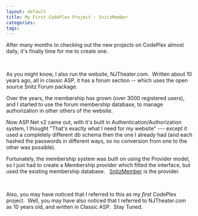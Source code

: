 ```yaml
---
layout: default
title: My First CodePlex Project : SnitzMember
categories: 
tags: 
---
```


  <p>After many months to checking out the new projects on CodePlex almost daily, it's finally time for me to create one.  </p> <p> </p> <p>As you might know, I also run the website, NJTheater.com.  Written about 10 years ago, all in classic ASP, it has a forum section -- which uses the open source Snitz Forum package.</p> <p>Over the years, the membership has grown (over 3000 registered users), and I started to use the forum membership database, to manage authorization in other others of the website.</p> <p>Now ASP.Net v2 came out, with it's built in Authentication/Authorization system, I thought "That's exactly what I need for my website" --- except it used a completely different db schema then the one I already had (and each hashed the passwords in different ways, so no conversion from one to the other was possible).</p> <p>Fortunately, the membership system was built on using the Provider model, so I just had to create a Membership provider which fitted the interface, but used the existing membership database.   <a href="http://www.codeplex.com/SnitzMember" target="_blank">SnitzMember</a> is the provider.</p> <p> </p> <p>Also, you may have noticed that I referred to this as my <em>first</em> CodePlex project.  Well, you may have also noticed that I referred to NJTheater.com as 10 years old, and written in Classic ASP.  Stay Tuned.</p>